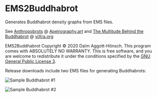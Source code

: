 # EMS2Buddhabrot
 Generates Buddhabrot density graphs from EMS files.

 See [Anthropobrots](http://apeirography.art/en/projects/anthropobrots/) @ [Apeirography.art](http://www.aperography.art/) and [The Multitude Behind the Buddhabrot](https://rxiv.org/pdf/1604.0392v1.pdf) @ [viXra.org](http://rxiv.org/)
 
 EMS2Buddhabrot Copyright © 2020 Daïm Aggott-Hönsch. This program comes with ABSOLUTELY NO WARRANTY.
 This is free software, and you are welcome to redistribute it under the conditions specified by
 the [GNU General Public License 3](https://www.gnu.org/licenses/gpl-3.0).
 
 Release downloads include two EMS files for generating Buddhabrots:
 
 ![Sample Buddhabrot #1](https://github.com/apeirography/EMS2Buddhabrot/tree/master/examples/Buddhabrot_of_1145144167_waypoints_from_232931_seeds_with_depths_between_5000-5999_rendered_in_0h0m30s.png)
 
 ![Sample Buddhabrot #2](https://github.com/apeirography/EMS2Buddhabrot/tree/master/examples/Buddhabrot_of_6621136892_waypoints_from_1000_seeds_with_depths_between_1001149-761816348_rendered_in_0h2m23s.png)